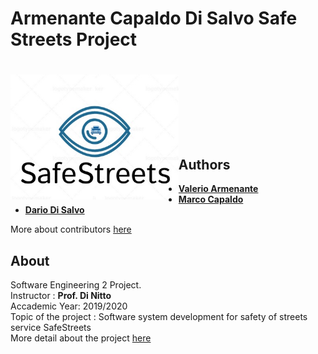 # Armenante Capaldo Di Salvo Safe Streets Project

# <img src="/LOGO.jpg" align="left" height="200px" /></br></br></br>



## Authors
* **[Valerio Armenante](https://github.com/valearm)** 
* **[Marco Capaldo](https://github.com/marcoc96)**
* **[Dario Di Salvo](https://github.com/dariodisalvo)**

More about contributors [here](https://github.com/valearm/ArmenanteCapaldoDiSalvo/graphs/contributors)

## About
Software Engineering 2 Project.</br>
Instructor : **Prof. Di Nitto**</br>
Accademic Year: 2019/2020 </br>
Topic of the project : Software system development for safety of streets service SafeStreets</br>
More detail about the project [here](tbd)

